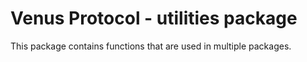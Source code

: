 # Venus Protocol - utilities package

This package contains functions that are used in multiple packages.
